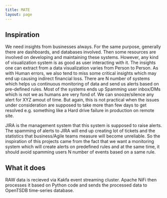 ```yaml
---
title: MATE
layout: page
---
```


## Inspiration

We need insights from businesses always. For the same purpose, generally there are dashboards, and databases involved.
Then some resources are involved on developing and maintaining these systems.
However, any kind of visualization system is as good as user interacting with it. The insights one can extract from a
data visualization varies from Person to Person.
As with Human errors, we also tend to miss some critical insights which may end up causing indirect financial loss.
There are N number of systems which helps us continuous monitoring of data and send us alerts based on pre-defined rules.
Most of the systems ends up Spamming user inbox/DMs which is not we as humans are very fond of. We can snooze/silence any alert for XYZ amout of time. But again, this is not practical when the issues under consideration are supposed to take more than few days to get resolved e.g. something like a Hard drive failure in production on remote site.

JIRA is the management system that this system is supposed to raise alerts. The spamming of alerts to JIRA will end up creating lot of tickets and the statistics that business/Agile teams measure will become unreliable.
So the inspiration of this projects came from the fact that we want a monitoring system which will create alerts on predefined rules and at the same time, it should avoid spamming users N number of events based on a same rule.

## What it does

RAW data is recieved via Kakfa event streaming cluster. Apache NiFi then processes it based on Python code and sends the processed data to OpenTSDB time-series database.
